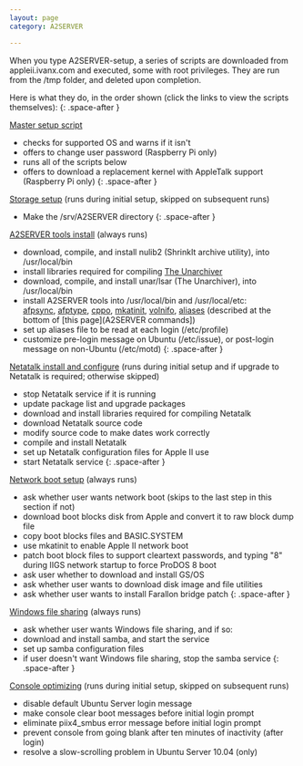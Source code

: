 ```yaml
---
layout: page
category: A2SERVER

---
```


When you type A2SERVER-setup, a series of scripts are downloaded from
appleii.ivanx.com and executed, some with root privileges. They are run from
the /tmp folder, and deleted upon completion.

Here is what they do, in the order shown (click the links to view the scripts
themselves):
{: .space-after }

[Master setup script](setup/index.txt)

* checks for supported OS and warns if it isn't
* offers to change user password (Raspberry Pi only)
* runs all of the scripts below
* offers to download a replacement kernel with AppleTalk support (Raspberry Pi
  only)
{: .space-after }

[Storage setup](scripts/a2server-1-storage.txt) (runs during initial setup, skipped on subsequent runs)

* Make the /srv/A2SERVER directory
{: .space-after }

[A2SERVER tools install](scripts/a2server-2-tools.txt) (always runs)

<!--
* update package list and upgrade packages (apt-get update/upgrade)
-->
* download, compile, and install nulib2 (ShrinkIt archive utility), into
  /usr/local/bin
* install libraries required for compiling [The Unarchiver][]
* download, compile, and install unar/lsar (The Unarchiver), into
  /usr/local/bin
* install A2SERVER tools into /usr/local/bin and /usr/local/etc:  
  [afpsync](scripts/tools/afpsync.txt),
  [afptype](scripts/tools/afptype.txt),
  [cppo](scripts/tools/cppo.txt),
  [mkatinit](scripts/tools/mkatinit.txt),
  [volnifo](scripts/tools/mkvolinfo.txt),
  [aliases](scripts/tools/a2server-aliases.txt) (described at the bottom of
  [this page](A2SERVER commands])
* set up aliases file to be read at each login (/etc/profile)
* customize pre-login message on Ubuntu (/etc/issue), or post-login message on
  non-Ubuntu (/etc/motd)
{: .space-after }

[Netatalk install and configure](scripts/a2server-3-sharing.txt) (runs during
initial setup and if upgrade to Netatalk is required; otherwise skipped)

* stop Netatalk service if it is running
* update package list and upgrade packages
* download and install libraries required for compiling Netatalk
* download Netatalk source code
* modify source code to make dates work correctly
* compile and install Netatalk
* set up Netatalk configuration files for Apple II use
* start Netatalk service
{: .space-after }

[Network boot setup](scripts/a2server-5-netboot.txt) (always runs)

* ask whether user wants network boot (skips to the last step in this section
  if not)
* download boot blocks disk from Apple and convert it to raw block dump file
* copy boot blocks files and BASIC.SYSTEM
* use mkatinit to enable Apple II network boot
* patch boot block files to support cleartext passwords, and typing "8"
  during IIGS network startup to force ProDOS 8 boot
* ask user whether to download and install GS/OS
* ask whether user wants to download disk image and file utilities
* ask whether user wants to install Farallon bridge patch
{: .space-after }

[Windows file sharing](scripts/a2server-6-samba.txt) (always runs)

* ask whether user wants Windows file sharing, and if so:
* download and install samba, and start the service
* set up samba configuration files
* if user doesn't want Windows file sharing, stop the samba service
{: .space-after }

[Console optimizing](scripts/a2server-7-console.txt) (runs during initial
setup, skipped on subsequent runs)

* disable default Ubuntu Server login message
* make console clear boot messages before initial login prompt
* eliminate piix4\_smbus error message before initial login prompt
* prevent console from going blank after ten minutes of inactivity (after
  login)
* resolve a slow-scrolling problem in Ubuntu Server 10.04 (only)

[The Unarchiver]: http://wakaba.c3.cx/s/apps/unarchiver.html
[A2SERVER commands]: a2server_commands.html
